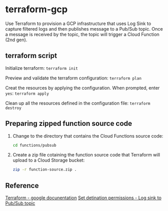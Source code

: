 # terraform-gcp

Use Terraform to provision a GCP infrastructure that uses Log Sink to capture filtered logs and then publishes message to a Pub/Sub topic. Once a message is received by the topic, the topic will trigger a Cloud Function (2nd gen).

## terraform script

Initialize terraform:
`terraform init`

Preview and validate the terraform configuration:
`terraform plan`

Creat the resources by applying the configuration. When prompted, enter `yes`:
`terraform apply`

Clean up all the resources defined in the configuration file:
`terraform destroy`

## Preparing zipped function source code

1. Change to the directory that contains the Cloud Functions source code:

    ```sh
    cd functions/pubsub
    ```

2. Create a zip file cotaining the function source code that Terraform will upload to a Cloud Storage bucket:

    ```sh
    zip -r function-source.zip .
    ```

## Reference

[Terraform - google docunentation](https://registry.terraform.io/providers/hashicorp/google/latest/docs)
[Set detination permissions - Log sink to Pub/Sub topic](https://cloud.google.com/logging/docs/export/configure_export_v2#dest-auth)